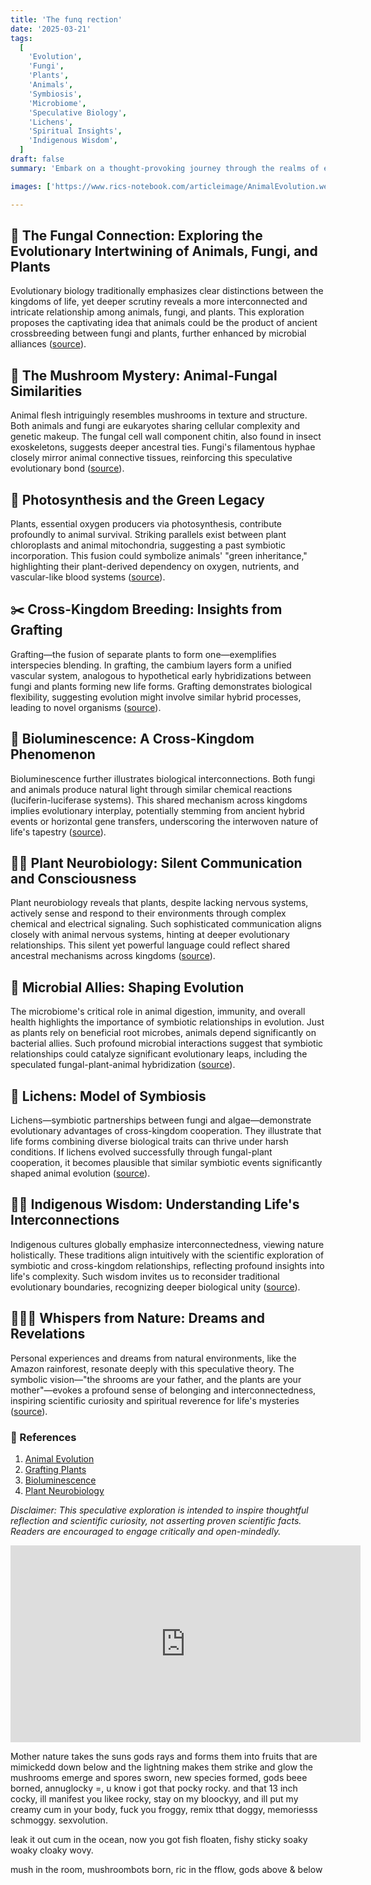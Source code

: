 ```yaml
---
title: 'The funq rection'
date: '2025-03-21'
tags:
  [
    'Evolution',
    'Fungi',
    'Plants',
    'Animals',
    'Symbiosis',
    'Microbiome',
    'Speculative Biology',
    'Lichens',
    'Spiritual Insights',
    'Indigenous Wisdom',
  ]
draft: false 
summary: 'Embark on a thought-provoking journey through the realms of evolution and speculative biology, exploring the fascinating possibility of animals emerging from an ancient hybridization between fungi and plants. Discover connections in bioluminescence, grafting, and plant neurobiology, woven together with indigenous wisdom and scientific curiosity. 🔬🌿🌈'

images: ['https://www.rics-notebook.com/articleimage/AnimalEvolution.webp', 'https://www.rics-notebook.com/articleimage/Bio/AnimalEvolution.webp']

---
```


## 🌟 The Fungal Connection: Exploring the Evolutionary Intertwining of Animals, Fungi, and Plants

Evolutionary biology traditionally emphasizes clear distinctions between the kingdoms of life, yet deeper scrutiny reveals a more interconnected and intricate relationship among animals, fungi, and plants. This exploration proposes the captivating idea that animals could be the product of ancient crossbreeding between fungi and plants, further enhanced by microbial alliances ([source](https://www.rics-notebook.com/blog/Bio/AnimalEvolution)).

## 🍄 The Mushroom Mystery: Animal-Fungal Similarities

Animal flesh intriguingly resembles mushrooms in texture and structure. Both animals and fungi are eukaryotes sharing cellular complexity and genetic makeup. The fungal cell wall component chitin, also found in insect exoskeletons, suggests deeper ancestral ties. Fungi's filamentous hyphae closely mirror animal connective tissues, reinforcing this speculative evolutionary bond ([source](https://www.rics-notebook.com/blog/Bio/AnimalEvolution)).

## 🌿 Photosynthesis and the Green Legacy

Plants, essential oxygen producers via photosynthesis, contribute profoundly to animal survival. Striking parallels exist between plant chloroplasts and animal mitochondria, suggesting a past symbiotic incorporation. This fusion could symbolize animals' "green inheritance," highlighting their plant-derived dependency on oxygen, nutrients, and vascular-like blood systems ([source](https://www.rics-notebook.com/blog/Bio/AnimalEvolution)).

## ✂️ Cross-Kingdom Breeding: Insights from Grafting

Grafting—the fusion of separate plants to form one—exemplifies interspecies blending. In grafting, the cambium layers form a unified vascular system, analogous to hypothetical early hybridizations between fungi and plants forming new life forms. Grafting demonstrates biological flexibility, suggesting evolution might involve similar hybrid processes, leading to novel organisms ([source](https://www.rics-notebook.com/blog/Bio/Grafting)).

## 🌌 Bioluminescence: A Cross-Kingdom Phenomenon

Bioluminescence further illustrates biological interconnections. Both fungi and animals produce natural light through similar chemical reactions (luciferin-luciferase systems). This shared mechanism across kingdoms implies evolutionary interplay, potentially stemming from ancient hybrid events or horizontal gene transfers, underscoring the interwoven nature of life's tapestry ([source](https://www.rics-notebook.com/blog/Bio/Bioluminescence)).

## 🌿🧠 Plant Neurobiology: Silent Communication and Consciousness

Plant neurobiology reveals that plants, despite lacking nervous systems, actively sense and respond to their environments through complex chemical and electrical signaling. Such sophisticated communication aligns closely with animal nervous systems, hinting at deeper evolutionary relationships. This silent yet powerful language could reflect shared ancestral mechanisms across kingdoms ([source](https://www.rics-notebook.com/blog/Bio/PlantNeuroBiology)).

## 🦠 Microbial Allies: Shaping Evolution

The microbiome's critical role in animal digestion, immunity, and overall health highlights the importance of symbiotic relationships in evolution. Just as plants rely on beneficial root microbes, animals depend significantly on bacterial allies. Such profound microbial interactions suggest that symbiotic relationships could catalyze significant evolutionary leaps, including the speculated fungal-plant-animal hybridization ([source](https://www.rics-notebook.com/blog/Bio/AnimalEvolution)).

## 🌈 Lichens: Model of Symbiosis

Lichens—symbiotic partnerships between fungi and algae—demonstrate evolutionary advantages of cross-kingdom cooperation. They illustrate that life forms combining diverse biological traits can thrive under harsh conditions. If lichens evolved successfully through fungal-plant cooperation, it becomes plausible that similar symbiotic events significantly shaped animal evolution ([source](https://www.rics-notebook.com/blog/Bio/AnimalEvolution)).

## 🌿🙏 Indigenous Wisdom: Understanding Life's Interconnections

Indigenous cultures globally emphasize interconnectedness, viewing nature holistically. These traditions align intuitively with the scientific exploration of symbiotic and cross-kingdom relationships, reflecting profound insights into life's complexity. Such wisdom invites us to reconsider traditional evolutionary boundaries, recognizing deeper biological unity ([source](https://www.rics-notebook.com/blog/Bio/PlantNeuroBiology)).

## 🍄🌿🐾 Whispers from Nature: Dreams and Revelations

Personal experiences and dreams from natural environments, like the Amazon rainforest, resonate deeply with this speculative theory. The symbolic vision—"the shrooms are your father, and the plants are your mother"—evokes a profound sense of belonging and interconnectedness, inspiring scientific curiosity and spiritual reverence for life's mysteries ([source](https://www.rics-notebook.com/blog/Bio/AnimalEvolution)).

### 📜 References

1. [Animal Evolution](https://www.rics-notebook.com/blog/Bio/AnimalEvolution)
2. [Grafting Plants](https://www.rics-notebook.com/blog/Bio/Grafting)
3. [Bioluminescence](https://www.rics-notebook.com/blog/Bio/Bioluminescence)
4. [Plant Neurobiology](https://www.rics-notebook.com/blog/Bio/PlantNeuroBiology)

_Disclaimer: This speculative exploration is intended to inspire thoughtful reflection and scientific curiosity, not asserting proven scientific facts. Readers are encouraged to engage critically and open-mindedly._

<iframe width="560" height="315" src="https://www.youtube.com/embed/Ws5klxbI87I?si=AWW-mZZbVNgn4vL0" title="YouTube video player" frameborder="0" allow="accelerometer; autoplay; clipboard-write; encrypted-media; gyroscope; picture-in-picture; web-share" referrerpolicy="strict-origin-when-cross-origin" allowfullscreen></iframe>

Mother nature takes the suns gods rays and forms them into fruits that are mimickedd down below and the lightning makes them strike and glow the mushrooms emerge and spores sworn, new species formed, gods beee borned, annuglocky =, u know i got that pocky rocky. and that 13 inch cocky, ill manifest you likee rocky, stay on my bloockyy, and ill put my creamy cum in your body, fuck you froggy, remix tthat doggy, memoriesss schmoggy. sexvolution.

leak it out cum in the ocean, now you got fish floaten, fishy sticky soaky woaky cloaky wovy. 

mush in the room, mushroombots born, ric in the fflow, gods above & below 

